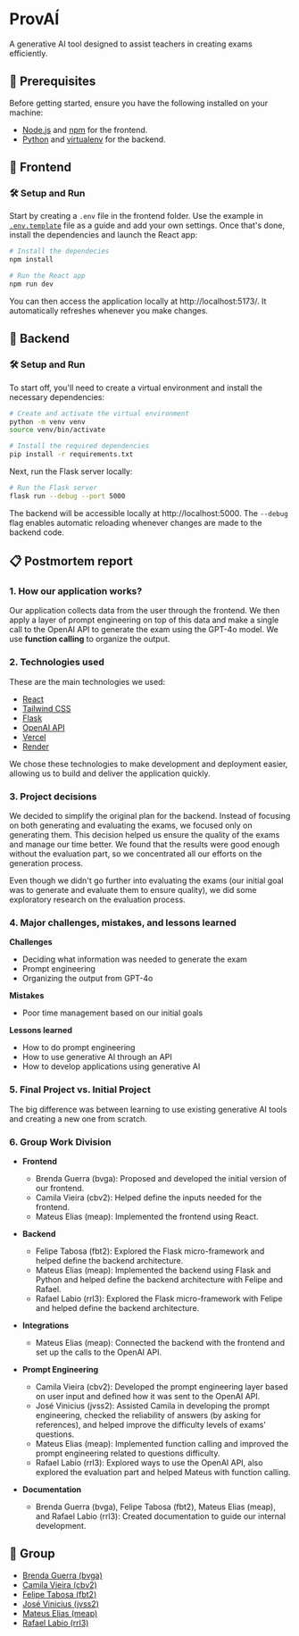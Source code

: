 # ProvAÍ

A generative AI tool designed to assist teachers in creating exams efficiently.

## 🚀 Prerequisites
Before getting started, ensure you have the following installed on your machine:

- [Node.js](https://nodejs.org/) and [npm](https://www.npmjs.com/) for the frontend.
- [Python](https://www.python.org/) and [virtualenv](https://pypi.org/project/virtualenv/) for the backend.

## 🎨 Frontend

### 🛠️ Setup and Run

Start by creating a ``.env`` file in the frontend folder. Use the example in [``.env.template``](./frontend/.env.template) file as a guide and add your own settings. Once that's done, install the dependencies and launch the React app:

```bash
# Install the dependecies
npm install

# Run the React app
npm run dev
```

You can then access the application locally at http://localhost:5173/. It automatically refreshes whenever you make changes.

## 🔧 Backend

### 🛠️ Setup and Run

To start off, you'll need to create a virtual environment and install the necessary dependencies:

```bash
# Create and activate the virtual environment
python -m venv venv
source venv/bin/activate

# Install the required dependencies
pip install -r requirements.txt
```

Next, run the Flask server locally:

```bash
# Run the Flask server
flask run --debug --port 5000
```

The backend will be accessible locally at http://localhost:5000. The ``--debug`` flag enables automatic reloading whenever changes are made to the backend code.

## 📋 Postmortem report

### 1. How our application works?

  Our application collects data from the user through the frontend. We then apply a layer of prompt engineering on top of this data and make a single call to the OpenAI API to generate the exam using the GPT-4o model. We use **function calling** to organize the output.

### 2. Technologies used

  These are the main technologies we used:
  
  - [React](https://react.dev/)
  - [Tailwind CSS](https://tailwindcss.com/)
  - [Flask](https://flask.palletsprojects.com/en/3.0.x/)
  - [OpenAI API](https://openai.com/index/openai-api/)
  - [Vercel](https://vercel.com/)
  - [Render](https://render.com/)
  
  We chose these technologies to make development and deployment easier, allowing us to build and deliver the application quickly.

### 3. Project decisions

  We decided to simplify the original plan for the backend. Instead of focusing on both generating and evaluating the exams, we focused only on generating them. This decision helped us ensure the quality of the exams and manage our time better. We found that the results were good enough without the evaluation part, so we concentrated all our efforts on the generation process.
  
  Even though we didn't go further into evaluating the exams (our initial goal was to generate and evaluate them to ensure quality), we did some exploratory research on the evaluation process.

### 4. Major challenges, mistakes, and lessons learned

  **Challenges**
  
  - Deciding what information was needed to generate the exam
  - Prompt engineering
  - Organizing the output from GPT-4o
  
  **Mistakes**
  
  - Poor time management based on our initial goals
  
  **Lessons learned**
  
  - How to do prompt engineering
  - How to use generative AI through an API
  - How to develop applications using generative AI

### 5. Final Project vs. Initial Project

  The big difference was between learning to use existing generative AI tools and creating a new one from scratch.

### 6. Group Work Division

- **Frontend**
  - Brenda Guerra (bvga): Proposed and developed the initial version of our frontend.
  - Camila Vieira (cbv2): Helped define the inputs needed for the frontend.
  - Mateus Elias (meap): Implemented the frontend using React.

- **Backend**
  - Felipe Tabosa (fbt2): Explored the Flask micro-framework and helped define the backend architecture.
  - Mateus Elias (meap): Implemented the backend using Flask and Python and helped define the backend architecture with Felipe and Rafael.
  - Rafael Labio (rrl3): Explored the Flask micro-framework with Felipe and helped define the backend architecture.

- **Integrations**
  - Mateus Elias (meap): Connected the backend with the frontend and set up the calls to the OpenAI API.

- **Prompt Engineering**
  - Camila Vieira (cbv2): Developed the prompt engineering layer based on user input and defined how it was sent to the OpenAI API.
  - José Vinicius (jvss2): Assisted Camila in developing the prompt engineering, checked the reliability of answers (by asking for references), and helped improve the difficulty levels of exams' questions.
  - Mateus Elias (meap): Implemented function calling and improved the prompt engineering related to questions difficulty.
  - Rafael Labio (rrl3): Explored ways to use the OpenAI API, also explored the evaluation part and helped Mateus with function calling.

- **Documentation**
  - Brenda Guerra (bvga), Felipe Tabosa (fbt2), Mateus Elias (meap), and Rafael Labio (rrl3): Created documentation to guide our internal development.

## 👥 Group
- [Brenda Guerra (bvga)](https://github.com/Brenda-Guerra)
- [Camila Vieira (cbv2)](https://github.com/camilab-vieira)
- [Felipe Tabosa (fbt2)](https://github.com/FelipeTbs)
- [José Vinicius (jvss2)](https://github.com/josevinicius1209)
- [Mateus Elias (meap)](https://github.com/mateuseap)
- [Rafael Labio (rrl3)](https://github.com/RafaelRL3)
